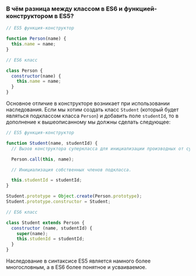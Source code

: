 ### В чём разница между классом в ES6 и функцией-конструктором в ES5?

~~~~javascript
// ES5 функция-конструктор

function Person(name) {
  this.name = name;
}

// ES6 класс

class Person {
  constructor(name) {
    this.name = name;
  }
}
~~~~

Основное отличие в конструкторе возникает при использовании наследования. Если мы хотим создать класс `Student` (который будет являться подклассом класса `Person`) и добавить поле `studentId`, то в дополнение к вышеописанному мы должны сделать следующее:

~~~~javascript
// ES5 функция-конструктор

function Student(name, studentId) {
  // Вызов конструктора суперкласса для инициализации производных от суперкласса членов.

  Person.call(this, name);

  // Инициализация собственных членов подкласса.

  this.studentId = studentId;
}

Student.prototype = Object.create(Person.prototype);
Student.prototype.constructor = Student;

// ES6 класс

class Student extends Person {
  constructor (name, studentId) {
    super(name);
    this.studenId = studentId;
  }
}
~~~~

Наследование в синтаксисе ES5 является намного более многословным, а в ES6 более понятное и усваиваемое.
